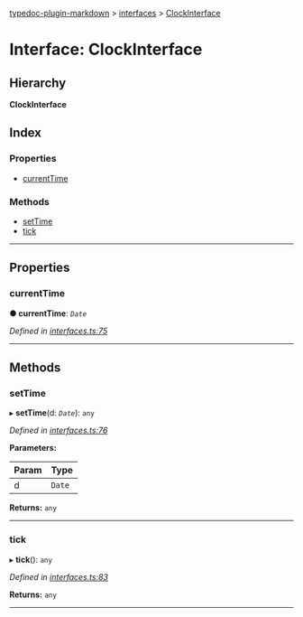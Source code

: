 [typedoc-plugin-markdown](../README.md) > [interfaces](../modules/interfaces.md) > [ClockInterface](../interfaces/interfaces.clockinterface.md)

# Interface: ClockInterface

## Hierarchy

**ClockInterface**

## Index

### Properties

* [currentTime](interfaces.clockinterface.md#markdown-header-currenttime)

### Methods

* [setTime](interfaces.clockinterface.md#markdown-header-settime)
* [tick](interfaces.clockinterface.md#markdown-header-tick)

---

## Properties

###  currentTime

**● currentTime**: *`Date`*

*Defined in [interfaces.ts:75](https://bitbucket.org/owner/repository_name/src/master/src/interfaces.ts?fileviewer&amp;#x3D;file-view-default#interfaces.ts-75)*

___

## Methods

###  setTime

▸ **setTime**(d: *`Date`*): `any`

*Defined in [interfaces.ts:76](https://bitbucket.org/owner/repository_name/src/master/src/interfaces.ts?fileviewer&amp;#x3D;file-view-default#interfaces.ts-76)*

**Parameters:**

| Param | Type |
| ------ | ------ |
| d | `Date` | 

**Returns:** `any`

___

###  tick

▸ **tick**(): `any`

*Defined in [interfaces.ts:83](https://bitbucket.org/owner/repository_name/src/master/src/interfaces.ts?fileviewer&amp;#x3D;file-view-default#interfaces.ts-83)*

**Returns:** `any`

___

